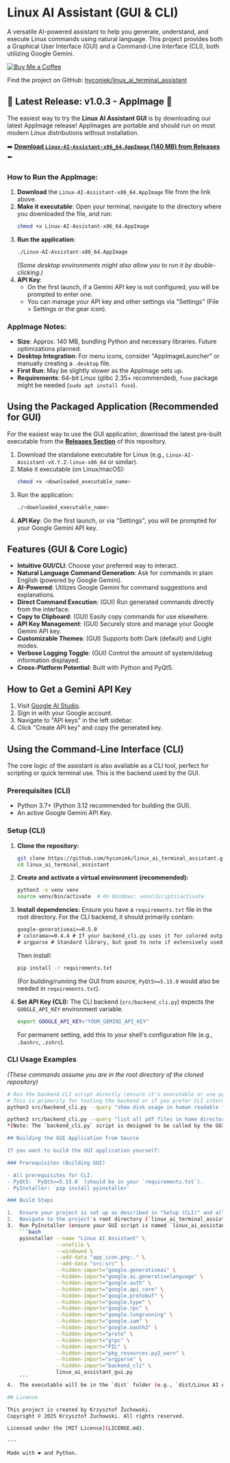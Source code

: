 # Linux AI Assistant (GUI & CLI)

A versatile AI-powered assistant to help you generate, understand, and execute Linux commands using natural language. This project provides both a Graphical User Interface (GUI) and a Command-Line Interface (CLI), both utilizing Google Gemini.

[![Buy Me a Coffee](https://img.buymeacoffee.com/button-api/?text=Buy%20me%20a%20coffee&emoji=☕&slug=krzyzu.83&button_colour=FF5F5F&font_colour=ffffff&font_family=Arial&outline_colour=000000&coffee_colour=FFDD00)](https://www.buymeacoffee.com/krzyzu.83)

Find the project on GitHub: [hyconiek/linux_ai_terminal_assistant](https://github.com/hyconiek/linux_ai_terminal_assistant)

## 🎉 Latest Release: v1.0.3 - AppImage 🎉

The easiest way to try the **Linux AI Assistant GUI** is by downloading our latest AppImage release! AppImages are portable and should run on most modern Linux distributions without installation.

➡️ **[Download `Linux-AI-Assistant-x86_64.AppImage` (140 MB) from Releases](https://github.com/hyconiek/linux_ai_terminal_assistant/releases/tag/1.0.2)** ⬅️


### How to Run the AppImage:

1.  **Download** the `Linux-AI-Assistant-x86_64.AppImage` file from the link above.
2.  **Make it executable**:
    Open your terminal, navigate to the directory where you downloaded the file, and run:
    ```bash
    chmod +x Linux-AI-Assistant-x86_64.AppImage
    ```
3.  **Run the application**:
    ```bash
    ./Linux-AI-Assistant-x86_64.AppImage
    ```
    *(Some desktop environments might also allow you to run it by double-clicking.)*
4.  **API Key**:
    *   On the first launch, if a Gemini API key is not configured, you will be prompted to enter one.
    *   You can manage your API key and other settings via "Settings" (File > Settings or the gear icon).

### AppImage Notes:
*   **Size**: Approx. 140 MB, bundling Python and necessary libraries. Future optimizations planned.
*   **Desktop Integration**: For menu icons, consider "AppImageLauncher" or manually creating a `.desktop` file.
*   **First Run**: May be slightly slower as the AppImage sets up.
*   **Requirements**: 64-bit Linux (glibc 2.35+ recommended), `fuse` package might be needed (`sudo apt install fuse`).


## Using the Packaged Application (Recommended for GUI)

For the easiest way to use the GUI application, download the latest pre-built executable from the [**Releases Section**](https://github.com/hyconiek/linux_ai_terminal_assistant/releases) of this repository.

1.  Download the standalone executable for Linux (e.g., `Linux-AI-Assistant-vX.Y.Z-linux-x86_64` or similar).
2.  Make it executable (on Linux/macOS):
    ```bash
    chmod +x <downloaded_executable_name>
    ```
3.  Run the application:
    ```bash
    ./<downloaded_executable_name>
    ```
4.  **API Key**: On the first launch, or via "Settings", you will be prompted for your Google Gemini API key.

## Features (GUI & Core Logic)

- **Intuitive GUI/CLI**: Choose your preferred way to interact.
- **Natural Language Command Generation**: Ask for commands in plain English (powered by Google Gemini).
- **AI-Powered**: Utilizes Google Gemini for command suggestions and explanations.
- **Direct Command Execution**: (GUI) Run generated commands directly from the interface.
- **Copy to Clipboard**: (GUI) Easily copy commands for use elsewhere.
- **API Key Management**: (GUI) Securely store and manage your Google Gemini API key.
- **Customizable Themes**: (GUI) Supports both Dark (default) and Light modes.
- **Verbose Logging Toggle**: (GUI) Control the amount of system/debug information displayed.
- **Cross-Platform Potential**: Built with Python and PyQt5.

## How to Get a Gemini API Key

1.  Visit [Google AI Studio](https://aistudio.google.com/).
2.  Sign in with your Google account.
3.  Navigate to "API keys" in the left sidebar.
4.  Click "Create API key" and copy the generated key.

## Using the Command-Line Interface (CLI)

The core logic of the assistant is also available as a CLI tool, perfect for scripting or quick terminal use. This is the backend used by the GUI.

### Prerequisites (CLI)

- Python 3.7+ (Python 3.12 recommended for building the GUI).
- An active Google Gemini API Key.

### Setup (CLI)

1.  **Clone the repository:**
    ```bash
    git clone https://github.com/hyconiek/linux_ai_terminal_assistant.git
    cd linux_ai_terminal_assistant
    ```

2.  **Create and activate a virtual environment (recommended):**
    ```bash
    python3 -m venv venv
    source venv/bin/activate  # On Windows: venv\Scripts\activate
    ```

3.  **Install dependencies:**
    Ensure you have a `requirements.txt` file in the root directory. For the CLI backend, it should primarily contain:
    ```txt
    google-generativeai>=0.5.0
    # colorama>=0.4.4 # If your backend_cli.py uses it for colored output
    # argparse # Standard library, but good to note if extensively used
    ```
    Then install:
    ```bash
    pip install -r requirements.txt
    ```
    (For building/running the GUI from source, `PyQt5>=5.15.0` would also be needed in `requirements.txt`).

4.  **Set API Key (CLI):**
    The CLI backend (`src/backend_cli.py`) expects the `GOOGLE_API_KEY` environment variable.
    ```bash
    export GOOGLE_API_KEY="YOUR_GEMINI_API_KEY"
    ```
    For permanent setting, add this to your shell's configuration file (e.g., `.bashrc`, `.zshrc`).

### CLI Usage Examples

*(These commands assume you are in the root directory of the cloned repository)*

```bash
# Run the backend CLI script directly (ensure it's executable or use python3)
# This is primarily for testing the backend or if you prefer CLI interaction.
python3 src/backend_cli.py --query "show disk usage in human readable format" --json

python3 src/backend_cli.py --query "list all pdf files in home directory" --json```
*(Note: The `backend_cli.py` script is designed to be called by the GUI or for specific command generation. It might not have an interactive mode by itself unless you've added one.)*

## Building the GUI Application from Source

If you want to build the GUI application yourself:

### Prerequisites (Building GUI)

- All prerequisites for CLI.
- PyQt5: `PyQt5>=5.15.0` (should be in your `requirements.txt`).
- PyInstaller: `pip install pyinstaller`

### Build Steps

1.  Ensure your project is set up as described in "Setup (CLI)" and all dependencies (including `PyQt5` and `pyinstaller`) are installed in your virtual environment.
2.  Navigate to the project's root directory (`linux_ai_terminal_assistant`).
3.  Run PyInstaller (ensure your GUI script is named `linux_ai_assistant_gui.py` and your backend script `src/backend_cli.py`. The `app_icon.png` should also be in the root directory):
    ```bash
    pyinstaller --name "Linux AI Assistant" \
                --onefile \
                --windowed \
                --add-data "app_icon.png:." \
                --add-data "src:src" \
                --hidden-import="google.generativeai" \
                --hidden-import="google.ai.generativelanguage" \
                --hidden-import="google.auth" \
                --hidden-import="google.api_core" \
                --hidden-import="google.protobuf" \
                --hidden-import="google.type" \
                --hidden-import="google.rpc" \
                --hidden-import="google.longrunning" \
                --hidden-import="google.iam" \
                --hidden-import="google.oauth2" \
                --hidden-import="proto" \
                --hidden-import="grpc" \
                --hidden-import="PIL" \
                --hidden-import="pkg_resources.py2_warn" \
                --hidden-import="argparse" \
                --hidden-import="backend_cli" \
                linux_ai_assistant_gui.py
    ```
4.  The executable will be in the `dist` folder (e.g., `dist/Linux AI Assistant`).

## License

This project is created by Krzysztof Żuchowski.
Copyright © 2025 Krzysztof Żuchowski. All rights reserved.

Licensed under the [MIT License](LICENSE.md).

---

Made with ❤️ and Python.
